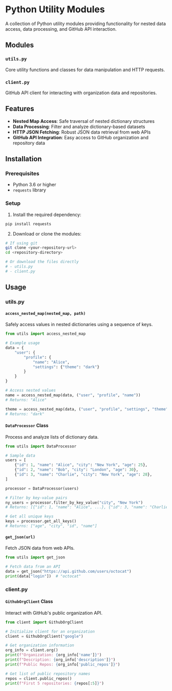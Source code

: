 # Python Utility Modules

A collection of Python utility modules providing functionality for nested data access, data processing, and GitHub API interaction.

## Modules

### `utils.py`
Core utility functions and classes for data manipulation and HTTP requests.

### `client.py` 
GitHub API client for interacting with organization data and repositories.

## Features

- **Nested Map Access**: Safe traversal of nested dictionary structures
- **Data Processing**: Filter and analyze dictionary-based datasets
- **HTTP JSON Fetching**: Robust JSON data retrieval from web APIs
- **GitHub API Integration**: Easy access to GitHub organization and repository data

## Installation

### Prerequisites
- Python 3.6 or higher
- `requests` library

### Setup
1. Install the required dependency:
```bash
pip install requests
```

2. Download or clone the modules:
```bash
# If using git
git clone <your-repository-url>
cd <repository-directory>

# Or download the files directly
# - utils.py
# - client.py
```

## Usage

### utils.py

#### `access_nested_map(nested_map, path)`
Safely access values in nested dictionaries using a sequence of keys.

```python
from utils import access_nested_map

# Example usage
data = {
    "user": {
        "profile": {
            "name": "Alice",
            "settings": {"theme": "dark"}
        }
    }
}

# Access nested values
name = access_nested_map(data, ("user", "profile", "name"))
# Returns: "Alice"

theme = access_nested_map(data, ("user", "profile", "settings", "theme"))
# Returns: "dark"
```

#### `DataProcessor` Class
Process and analyze lists of dictionary data.

```python
from utils import DataProcessor

# Sample data
users = [
    {"id": 1, "name": "Alice", "city": "New York", "age": 25},
    {"id": 2, "name": "Bob", "city": "London", "age": 30},
    {"id": 3, "name": "Charlie", "city": "New York", "age": 28},
]

processor = DataProcessor(users)

# Filter by key-value pairs
ny_users = processor.filter_by_key_value("city", "New York")
# Returns: [{"id": 1, "name": "Alice", ...}, {"id": 3, "name": "Charlie", ...}]

# Get all unique keys
keys = processor.get_all_keys()
# Returns: ["age", "city", "id", "name"]
```

#### `get_json(url)`
Fetch JSON data from web APIs.

```python
from utils import get_json

# Fetch data from an API
data = get_json("https://api.github.com/users/octocat")
print(data["login"])  # "octocat"
```

### client.py

#### `GithubOrgClient` Class
Interact with GitHub's public organization API.

```python
from client import GithubOrgClient

# Initialize client for an organization
client = GithubOrgClient("google")

# Get organization information
org_info = client.org()
print(f"Organization: {org_info['name']}")
print(f"Description: {org_info['description']}")
print(f"Public Repos: {org_info['public_repos']}")

# Get list of public repository names
repos = client.public_repos()
print(f"First 5 repositories: {repos[:5]}")
```


